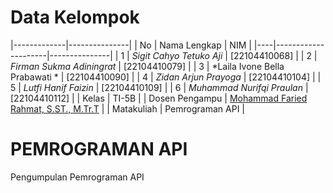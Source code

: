 # Data Kelompok

|-------------|---------------|
| No | Nama Lengkap        | NIM           |
|----|---------------------|---------------|
| 1  | *Sigit Cahyo Tetuko Aji*         | [22104410068]    |
| 2  | *Firman Sukma Adiningrat*         | [22104410079]    |
| 3  | *Laila Ivone Bella Prabawati *        | [22104410090]   |
| 4  | *Zidan Arjun Prayoga*       | [22104410104]  |
| 5  | *Lutfi Hanif Faizin*       | [22104410109]  |
| 6  | *Muhammad Nurifqi Praulan*       | [22104410112]  |
| Kelas | TI-5B |
| Dosen Pengampu | [Mohammad Faried Rahmat, S.ST., M.Tr.T](https://github.com/fariedrahmat) |
| Matakuliah | Pemrograman API |

# PEMROGRAMAN API

Pengumpulan Pemrograman API 
